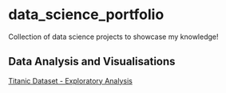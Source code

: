 # data_science_portfolio
Collection of data science projects to showcase my knowledge!

## Data Analysis and Visualisations

[Titanic Dataset - Exploratory Analysis](https://github.com/arturvilenskiy/data_science_portfolio/blob/main/titanic_exploratory.ipynb)
